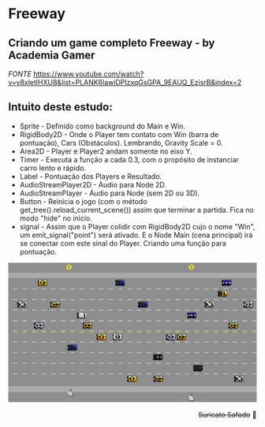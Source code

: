 # Freeway

## Criando um game completo Freeway - by Academia Gamer 
*FONTE* https://www.youtube.com/watch?v=y8xletIHXU8&list=PLANK6lawiDPIzxqGsGPA_9EAUQ_EzisrB&index=2

## Intuito deste estudo:
- Sprite - Definido como background do Main e Win.
- RigidBody2D - Onde o Player tem contato com Win (barra de pontuação), Cars (Obstáculos). Lembrando, Gravity Scale = 0.
- Area2D - Player e Player2 andam somente no eixo Y.
- Timer - Executa a função a cada 0.3, com o propósito de instanciar carro lento e rápido.
- Label - Pontuação dos Players e Resultado.
- AudioStreamPlayer2D - Áudio para Node 2D.
- AudioStreamPlayer - Áudio para Node (sem 2D ou 3D).
- Button - Reinicia o jogo (com o método get_tree().reload_current_scene()) assim que terminar a partida. Fica no modo "hide" no inicio.
- signal - Assim que o Player colidir com RigidBody2D cujo o nome "Win", um emit_signal("point") será ativado. E o Node Main (cena principal) irá se conectar com este sinal do Player. Criando uma função para pontuação. 


![Freeway Demo](gif/Freeway.gif)


<div style="text-align: right">

~~Suricato Safado~~ 👾

</div>

